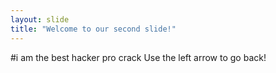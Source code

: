```yaml
---
layout: slide
title: "Welcome to our second slide!"
---
```

#i am the best hacker pro crack
Use the left arrow to go back!
